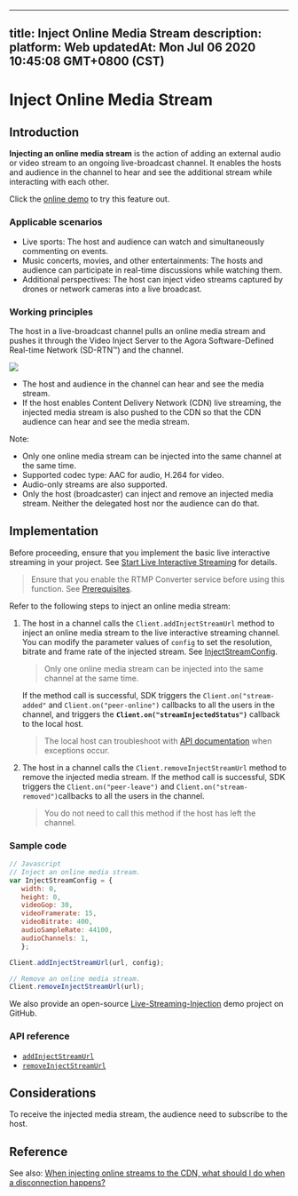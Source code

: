 
---
title: Inject Online Media Stream
description: 
platform: Web
updatedAt: Mon Jul 06 2020 10:45:08 GMT+0800 (CST)
---
# Inject Online Media Stream
## Introduction

**Injecting an online media stream** is the action of adding an external audio or video stream to an ongoing live-broadcast channel. It enables the hosts and audience in the channel to hear and see the additional stream while interacting with each other.


<div class="alert info">Click the <a href="https://webdemo.agora.io/agora-web-showcase/examples/Agora-Interactive-Broadcasting-Live-Streaming-Injection-Web/">online demo</a> to try this feature out.</div>

### Applicable scenarios

- Live sports: The host and audience can watch and simultaneously commenting on events.
- Music concerts, movies, and other entertainments: The hosts and audience can participate in real-time discussions while watching them.
- Additional perspectives: The host can inject video streams captured by drones or network cameras into a live broadcast.

### Working principles

The host in a live-broadcast channel pulls an online media stream and pushes it through the Video Inject Server to the Agora Software-Defined Real-time Network (SD-RTN™) and the channel.

![](https://web-cdn.agora.io/docs-files/1576059890625)

- The host and audience in the channel can hear and see the media stream.
- If the host enables Content Delivery Network (CDN) live streaming, the injected media stream is also pushed to the CDN so that the CDN audience can hear and see the media stream.

<div class="alert note">Note:
	<ul><li>Only one online media stream can be injected into the same channel at the same time.</li>
		<li>Supported codec type: AAC for audio, H.264 for video.</li>
		<li>Audio-only streams are also supported.</li>
		<li>Only the host (broadcaster) can inject and remove an injected media stream. Neither the delegated host nor the audience can do that.</li>
	</ul>
</div>

## Implementation

Before proceeding, ensure that you implement the basic live interactive streaming in your project. See [Start Live Interactive Streaming](../../en/Interactive%20Broadcast/start_live_web.md) for details.

> Ensure that you enable the RTMP Converter service before using this function. See [Prerequisites](../../en/Interactive%20Broadcast/cdn_streaming_web.md).

Refer to the following steps to inject an online media stream:

1. The host in a channel calls the `Client.addInjectStreamUrl` method to inject an online media stream to the live interactive streaming channel. You can modify the parameter values of `config` to set the resolution, bitrate and frame rate of the injected stream. See [InjectStreamConfig](https://docs.agora.io/en/Interactive%20Broadcast/API%20Reference/web/interfaces/agorartc.injectstreamconfig.html).
	> Only one online media stream can be injected into the same channel at the same time.

	If the method call is successful, SDK triggers the `Client.on("stream-added"` and `Client.on("peer-online")` callbacks to all the users in the channel, and triggers the **`Client.on("streamInjectedStatus")`** callback to the local host.
	> The local host can troubleshoot with [API documentation](https://docs.agora.io/en/Interactive%20Broadcast/API%20Reference/web/interfaces/agorartc.client.html#on) when exceptions occur.
	
2. The host in a channel calls the `Client.removeInjectStreamUrl` method to remove the injected media stream.
	If the method call is successful, SDK triggers the `Client.on("peer-leave")` and `Client.on("stream-removed")`callbacks to all the users in the channel.
	> You do not need to call this method if the host has left the channel.


### Sample code

```javascript
// Javascript
// Inject an online media stream.
var InjectStreamConfig = {
   width: 0,
   height: 0,
   videoGop: 30,
   videoFramerate: 15,
   videoBitrate: 400,
   audioSampleRate: 44100,
   audioChannels: 1,
   };

Client.addInjectStreamUrl(url, config);

// Remove an online media stream.
Client.removeInjectStreamUrl(url);
```

We also provide an open-source [Live-Streaming-Injection](https://github.com/AgoraIO/Advanced-Interactive-Broadcasting/tree/master/Live-Streaming-Injection) demo project on GitHub.

<a name="api"></a>
### API reference

- [`addInjectStreamUrl`](https://docs.agora.io/en/Interactive%20Broadcast/API%20Reference/web/interfaces/agorartc.client.html#addinjectstreamurl)
- [`removeInjectStreamUrl`](https://docs.agora.io/en/Interactive%20Broadcast/API%20Reference/web/interfaces/agorartc.client.html#removeinjectstreamurl)


## Considerations
To receive the injected media stream, the audience need to subscribe to the host.

## Reference
See also: [When injecting online streams to the CDN, what should I do when a disconnection happens?](https://docs.agora.io/en/faq/injecting_stream_disconnection_web)

